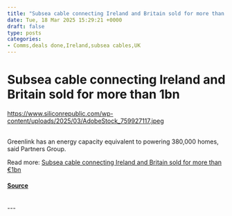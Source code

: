 ```yaml
---
title: "Subsea cable connecting Ireland and Britain sold for more than 1bn"
date: Tue, 18 Mar 2025 15:29:21 +0000
draft: false
type: posts
categories: 
- Comms,deals done,Ireland,subsea cables,UK
---
```

# Subsea cable connecting Ireland and Britain sold for more than 1bn
https://www.siliconrepublic.com/wp-content/uploads/2025/03/AdobeStock_759927117.jpeg
<br/>

<br/>
Greenlink has an energy capacity equivalent to powering 380,000 homes, said Partners Group.

Read more: [Subsea cable connecting Ireland and Britain sold for more than €1bn](https://www.siliconrepublic.com/comms/greenlink-subsea-cable-ireland-britain-partners-group)

#### [Source](https://www.siliconrepublic.com/comms/greenlink-subsea-cable-ireland-britain-partners-group)

<br/>
---
